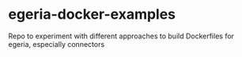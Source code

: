 # egeria-docker-examples
Repo to experiment with different approaches to build Dockerfiles for egeria, especially connectors
